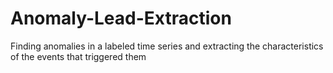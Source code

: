# Anomaly-Lead-Extraction
Finding anomalies in a labeled time series and extracting the characteristics of the events that triggered them
